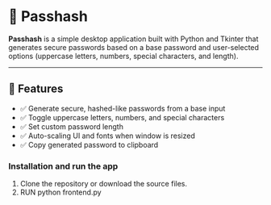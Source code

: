 # 🔐 Passhash

**Passhash** is a simple desktop application built with Python and Tkinter that generates secure passwords based on a base password and user-selected options (uppercase letters, numbers, special characters, and length).

---

## 🚀 Features

- ✅ Generate secure, hashed-like passwords from a base input
- ✅ Toggle uppercase letters, numbers, and special characters
- ✅ Set custom password length
- ✅ Auto-scaling UI and fonts when window is resized
- ✅ Copy generated password to clipboard

### Installation and run the app

1. Clone the repository or download the source files.
2. RUN python frontend.py

